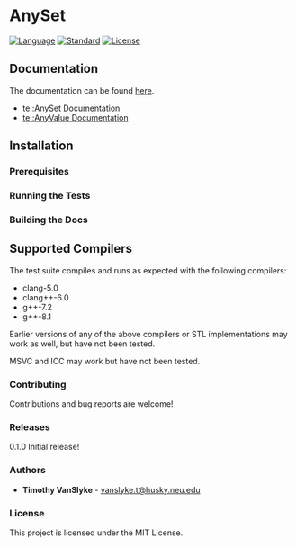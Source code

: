 # AnySet
[![Language](https://img.shields.io/badge/language-C++-blue.svg)](https://isocpp.org/) [![Standard](https://img.shields.io/badge/C%2B%2B-17-blue.svg)](https://en.wikipedia.org/wiki/C%2B%2B#Standardization) [![License](https://img.shields.io/badge/license-MIT-blue.svg)](https://opensource.org/licenses/MIT)


## Documentation
The documentation can be found [here](https://tvanslyke.github.io/AnySetDocs/html/).
* [te::AnySet Documentation](https://tvanslyke.github.io/AnySetDocs/html/structte_1_1AnySet.html)
* [te::AnyValue Documentation](https://tvanslyke.github.io/AnySetDocs/html/structte_1_1AnyValue.html)

## Installation 


### Prerequisites

### Running the Tests


### Building the Docs


## Supported Compilers
The test suite compiles and runs as expected with the following compilers:
* clang-5.0
* clang++-6.0
* g++-7.2
* g++-8.1

Earlier versions of any of the above compilers or STL implementations may work as well, but have not been tested.

MSVC and ICC may work but have not been tested.

### Contributing
Contributions and bug reports are welcome!

### Releases
0.1.0 Initial release!

### Authors
* **Timothy VanSlyke** - vanslyke.t@husky.neu.edu

### License
This project is licensed under the MIT License.
